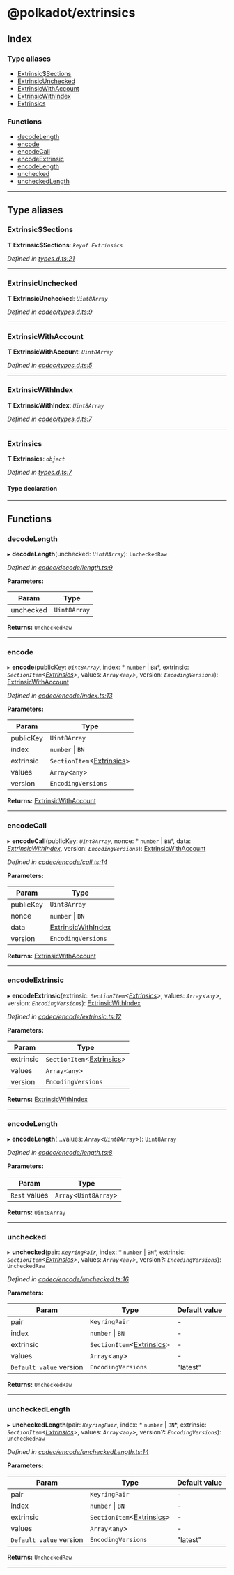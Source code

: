 
@polkadot/extrinsics
====================

## Index

### Type aliases

* [Extrinsic$Sections](#extrinsic_sections)
* [ExtrinsicUnchecked](#extrinsicunchecked)
* [ExtrinsicWithAccount](#extrinsicwithaccount)
* [ExtrinsicWithIndex](#extrinsicwithindex)
* [Extrinsics](#extrinsics)

### Functions

* [decodeLength](#decodelength)
* [encode](#encode)
* [encodeCall](#encodecall)
* [encodeExtrinsic](#encodeextrinsic)
* [encodeLength](#encodelength)
* [unchecked](#unchecked)
* [uncheckedLength](#uncheckedlength)

---

## Type aliases

<a id="extrinsic_sections"></a>

###  Extrinsic$Sections

**Ƭ Extrinsic$Sections**: *`keyof Extrinsics`*

*Defined in [types.d.ts:21](https://github.com/polkadot-js/api/blob/0981a30/packages/type-extrinsics/src/types.d.ts#L21)*

___
<a id="extrinsicunchecked"></a>

###  ExtrinsicUnchecked

**Ƭ ExtrinsicUnchecked**: *`Uint8Array`*

*Defined in [codec/types.d.ts:9](https://github.com/polkadot-js/api/blob/0981a30/packages/type-extrinsics/src/codec/types.d.ts#L9)*

___
<a id="extrinsicwithaccount"></a>

###  ExtrinsicWithAccount

**Ƭ ExtrinsicWithAccount**: *`Uint8Array`*

*Defined in [codec/types.d.ts:5](https://github.com/polkadot-js/api/blob/0981a30/packages/type-extrinsics/src/codec/types.d.ts#L5)*

___
<a id="extrinsicwithindex"></a>

###  ExtrinsicWithIndex

**Ƭ ExtrinsicWithIndex**: *`Uint8Array`*

*Defined in [codec/types.d.ts:7](https://github.com/polkadot-js/api/blob/0981a30/packages/type-extrinsics/src/codec/types.d.ts#L7)*

___
<a id="extrinsics"></a>

###  Extrinsics

**Ƭ Extrinsics**: *`object`*

*Defined in [types.d.ts:7](https://github.com/polkadot-js/api/blob/0981a30/packages/type-extrinsics/src/types.d.ts#L7)*

#### Type declaration

___

## Functions

<a id="decodelength"></a>

###  decodeLength

▸ **decodeLength**(unchecked: *`Uint8Array`*): `UncheckedRaw`

*Defined in [codec/decode/length.ts:9](https://github.com/polkadot-js/api/blob/0981a30/packages/type-extrinsics/src/codec/decode/length.ts#L9)*

**Parameters:**

| Param | Type |
| ------ | ------ |
| unchecked | `Uint8Array` |

**Returns:** `UncheckedRaw`

___
<a id="encode"></a>

###  encode

▸ **encode**(publicKey: *`Uint8Array`*, index: * `number` &#124; `BN`*, extrinsic: *`SectionItem`<[Extrinsics](#extrinsics)>*, values: *`Array`<`any`>*, version: *`EncodingVersions`*): [ExtrinsicWithAccount](#extrinsicwithaccount)

*Defined in [codec/encode/index.ts:13](https://github.com/polkadot-js/api/blob/0981a30/packages/type-extrinsics/src/codec/encode/index.ts#L13)*

**Parameters:**

| Param | Type |
| ------ | ------ |
| publicKey | `Uint8Array` |
| index |  `number` &#124; `BN`|
| extrinsic | `SectionItem`<[Extrinsics](#extrinsics)> |
| values | `Array`<`any`> |
| version | `EncodingVersions` |

**Returns:** [ExtrinsicWithAccount](#extrinsicwithaccount)

___
<a id="encodecall"></a>

###  encodeCall

▸ **encodeCall**(publicKey: *`Uint8Array`*, nonce: * `number` &#124; `BN`*, data: *[ExtrinsicWithIndex](#extrinsicwithindex)*, version: *`EncodingVersions`*): [ExtrinsicWithAccount](#extrinsicwithaccount)

*Defined in [codec/encode/call.ts:14](https://github.com/polkadot-js/api/blob/0981a30/packages/type-extrinsics/src/codec/encode/call.ts#L14)*

**Parameters:**

| Param | Type |
| ------ | ------ |
| publicKey | `Uint8Array` |
| nonce |  `number` &#124; `BN`|
| data | [ExtrinsicWithIndex](#extrinsicwithindex) |
| version | `EncodingVersions` |

**Returns:** [ExtrinsicWithAccount](#extrinsicwithaccount)

___
<a id="encodeextrinsic"></a>

###  encodeExtrinsic

▸ **encodeExtrinsic**(extrinsic: *`SectionItem`<[Extrinsics](#extrinsics)>*, values: *`Array`<`any`>*, version: *`EncodingVersions`*): [ExtrinsicWithIndex](#extrinsicwithindex)

*Defined in [codec/encode/extrinsic.ts:12](https://github.com/polkadot-js/api/blob/0981a30/packages/type-extrinsics/src/codec/encode/extrinsic.ts#L12)*

**Parameters:**

| Param | Type |
| ------ | ------ |
| extrinsic | `SectionItem`<[Extrinsics](#extrinsics)> |
| values | `Array`<`any`> |
| version | `EncodingVersions` |

**Returns:** [ExtrinsicWithIndex](#extrinsicwithindex)

___
<a id="encodelength"></a>

###  encodeLength

▸ **encodeLength**(...values: *`Array`<`Uint8Array`>*): `Uint8Array`

*Defined in [codec/encode/length.ts:8](https://github.com/polkadot-js/api/blob/0981a30/packages/type-extrinsics/src/codec/encode/length.ts#L8)*

**Parameters:**

| Param | Type |
| ------ | ------ |
| `Rest` values | `Array`<`Uint8Array`> |

**Returns:** `Uint8Array`

___
<a id="unchecked"></a>

###  unchecked

▸ **unchecked**(pair: *`KeyringPair`*, index: * `number` &#124; `BN`*, extrinsic: *`SectionItem`<[Extrinsics](#extrinsics)>*, values: *`Array`<`any`>*, version?: *`EncodingVersions`*): `UncheckedRaw`

*Defined in [codec/encode/unchecked.ts:16](https://github.com/polkadot-js/api/blob/0981a30/packages/type-extrinsics/src/codec/encode/unchecked.ts#L16)*

**Parameters:**

| Param | Type | Default value |
| ------ | ------ | ------ |
| pair | `KeyringPair` | - |
| index |  `number` &#124; `BN`| - |
| extrinsic | `SectionItem`<[Extrinsics](#extrinsics)> | - |
| values | `Array`<`any`> | - |
| `Default value` version | `EncodingVersions` | &quot;latest&quot; |

**Returns:** `UncheckedRaw`

___
<a id="uncheckedlength"></a>

###  uncheckedLength

▸ **uncheckedLength**(pair: *`KeyringPair`*, index: * `number` &#124; `BN`*, extrinsic: *`SectionItem`<[Extrinsics](#extrinsics)>*, values: *`Array`<`any`>*, version?: *`EncodingVersions`*): `UncheckedRaw`

*Defined in [codec/encode/uncheckedLength.ts:14](https://github.com/polkadot-js/api/blob/0981a30/packages/type-extrinsics/src/codec/encode/uncheckedLength.ts#L14)*

**Parameters:**

| Param | Type | Default value |
| ------ | ------ | ------ |
| pair | `KeyringPair` | - |
| index |  `number` &#124; `BN`| - |
| extrinsic | `SectionItem`<[Extrinsics](#extrinsics)> | - |
| values | `Array`<`any`> | - |
| `Default value` version | `EncodingVersions` | &quot;latest&quot; |

**Returns:** `UncheckedRaw`

___

